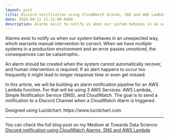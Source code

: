 ```yaml
---
layout: post
title: Discord notification using CloudWatch Alarms, SNS and AWS Lambda
date: 2020-09-12 11:12:00-0400
description: Alarms exist to notify us when our system behaves in an unexpected way, which warrants manual intervention to correct. 
---
```


Alarms exist to notify us when our system behaves in an unexpected way, which warrants manual intervention to correct. When we have multiple systems in a production environment and an error passes unnoticed, the consequences can be catastrophic.

An alarm should be created when the system cannot automatically recover, and human intervention is required. If an alert happens to occur too frequently it might lead to longer response time or even get missed.

In this article, we will be building an alarm notification pipeline for an AWS Lambda function. For that will be using 3 AWS Services: AWS Lambda, Simple Notification Service (SNS), and CloudWatch. The goal is to send a notification to a Discord Channel when a CloudWatch Alarm is triggered.

<div class="row">
    <div class="col-sm mt-3 mt-md-0">
        <img class="img-fluid rounded z-depth-1" src="{{ '/assets/img/notifications.png' | relative_url }}" alt="" title="SNS Notifications Architecture"/>
    </div>
</div>
<div class="caption">
    Designed using Lucidchart: https://www.lucidchart.com
</div>

***

You can check the full blog post on my Medium at Towards Data Science: [Discord notification using CloudWatch Alarms, SNS and AWS Lambda](https://towardsdatascience.com/discord-notification-using-cloudwatch-alarms-sns-and-aws-lambda-71393861699f)

<!-- This theme supports rendering beautiful math in inline and display modes using [MathJax 3](https://www.mathjax.org/) engine. You just need to surround your math expression with `$$`, like `$$ E = mc^2 $$`. If you leave it inside a paragraph, it will produce an inline expression, just like $$ E = mc^2 $$.

To use display mode, again surround your expression with `$$` and place it as a separate paragraph. Here is an example:

$$
\sum_{k=1}^\infty |\langle x, e_k \rangle|^2 \leq \|x\|^2
$$

You can also use `\begin{equation}...\end{equation}` instead of `$$` for display mode math.
MathJax will automatically number equations:

\begin{equation}
\label{eq:caushy-shwarz}
\left( \sum_{k=1}^n a_k b_k \right)^2 \leq \left( \sum_{k=1}^n a_k^2 \right) \left( \sum_{k=1}^n b_k^2 \right)
\end{equation}

and by adding `\label{...}` inside the equation environment, we can now refer to the equation using `\eqref`.

Note that MathJax 3 is [a major re-write of MathJax](https://docs.mathjax.org/en/latest/upgrading/whats-new-3.0.html) that brought a significant improvement to the loading and rendering speed, which is now [on par with KaTeX](http://www.intmath.com/cg5/katex-mathjax-comparison.php). -->
